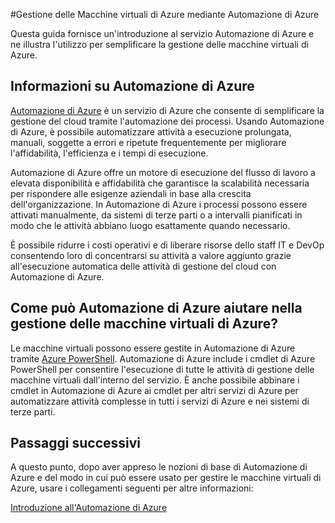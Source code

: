 <properties
	pageTitle="Gestire le Macchine virtuali di Azure usando Automazione di Azure"
	description="Informazioni su come è possibile usare il servizio Automazione di Azure per gestire le macchine virtuali di Azure su vasta scala."
	services="virtual-machines, automation"
	documentationCenter=""
	authors="jodoglevy"
	manager="eamono"
	editor=""/>

<tags
	ms.service="virtual-machines"
	ms.workload="infrastructure-services"
	ms.tgt_pltfrm="na"
	ms.devlang="na"
	ms.topic="article"
	ms.date="05/20/2015"
	ms.author="jolevy"/>



#Gestione delle Macchine virtuali di Azure mediante Automazione di Azure

Questa guida fornisce un'introduzione al servizio Automazione di Azure e ne illustra l'utilizzo per semplificare la gestione delle macchine virtuali di Azure.

## Informazioni su Automazione di Azure

[Automazione di Azure](http://azure.microsoft.com/services/automation/) è un servizio di Azure che consente di semplificare la gestione del cloud tramite l'automazione dei processi. Usando Automazione di Azure, è possibile automatizzare attività a esecuzione prolungata, manuali, soggette a errori e ripetute frequentemente per migliorare l'affidabilità, l'efficienza e i tempi di esecuzione.

Automazione di Azure offre un motore di esecuzione del flusso di lavoro a elevata disponibilità e affidabilità che garantisce la scalabilità necessaria per rispondere alle esigenze aziendali in base alla crescita dell'organizzazione. In Automazione di Azure i processi possono essere attivati manualmente, da sistemi di terze parti o a intervalli pianificati in modo che le attività abbiano luogo esattamente quando necessario.

È possibile ridurre i costi operativi e di liberare risorse dello staff IT e DevOp consentendo loro di concentrarsi su attività a valore aggiunto grazie all'esecuzione automatica delle attività di gestione del cloud con Automazione di Azure.


## Come può Automazione di Azure aiutare nella gestione delle macchine virtuali di Azure?

Le macchine virtuali possono essere gestite in Automazione di Azure tramite [Azure PowerShell](https://msdn.microsoft.com/library/azure/jj156055.aspx). Automazione di Azure include i cmdlet di Azure PowerShell per consentire l'esecuzione di tutte le attività di gestione delle macchine virtuali dall'interno del servizio. È anche possibile abbinare i cmdlet in Automazione di Azure ai cmdlet per altri servizi di Azure per automatizzare attività complesse in tutti i servizi di Azure e nei sistemi di terze parti.


## Passaggi successivi

A questo punto, dopo aver appreso le nozioni di base di Automazione di Azure e del modo in cui può essere usato per gestire le macchine virtuali di Azure, usare i collegamenti seguenti per altre informazioni:

[Introduzione all'Automazione di Azure](../automation-create-runbook-from-samples.md)

<!---HONumber=August15_HO6-->